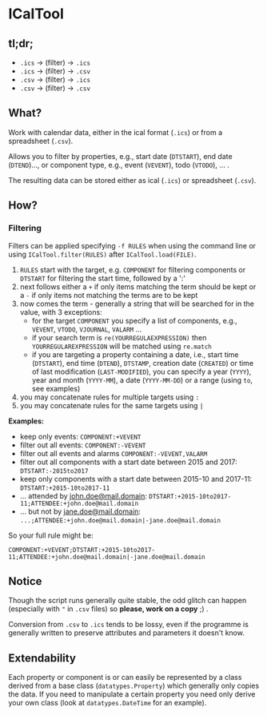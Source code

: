 # ICalTool

## tl;dr;

* `.ics` -> (filter) -> `.ics`
* `.ics` -> (filter) -> `.csv`
* `.csv` -> (filter) -> `.ics`
* `.csv` -> (filter) -> `.csv`

## What?

Work with calendar data, either in the ical format (`.ics`) or from a spreadsheet (`.csv`).

Allows you to filter by properties, e.g., start date (`DTSTART`), end date (`DTEND`)..., or component type, e.g., event (`VEVENT`), todo (`VTODO`), ... .

The resulting data can be stored either as ical (`.ics`) or spreadsheet (`.csv`).

## How?

### Filtering

Filters can be applied specifying `-f RULES` when using the command line or using `ICalTool.filter(RULES)` after `ICalTool.load(FILE)`.

 1. `RULES` start with the target, e.g. `COMPONENT` for filtering components or `DTSTART` for filtering the start time, followed by a ':'
 2. next follows either a `+` if only items matching the term should be kept or a `-` if only items not matching the terms are to be kept
 3. now comes the term - generally a string that will be searched for in the value, with 3 exceptions:
      * for the target `COMPONENT` you specify a list of components, e.g., `VEVENT`, `VTODO`, `VJOURNAL`, `VALARM` ...
      * if your search term is `re(YOURREGULAEXPRESSION)` then `YOURREGULAREXPRESSION` will be matched using `re.match`
      * if you are targeting a property containing a date, i.e., start time (`DTSTART`), end time (`DTEND`), `DTSTAMP`, creation date (`CREATED`) or time of last modification (`LAST-MODIFIED`), you can specify a year (`YYYY`), year and month (`YYYY-MM`), a date (`YYYY-MM-DD`) or a range (using `to`, see examples)
 4. you may concatenate rules for multiple targets using `:`
 5. you may concatenate rules for the same targets using `|`

**Examples:**

 - keep only events:
   `COMPONENT:+VEVENT`
 - filter out all events:
   `COMPONENT:-VEVENT`
 - filter out all events and alarms
   `COMPONENT:-VEVENT,VALARM`
 - filter out all components with a start date between 2015 and 2017:
   `DTSTART:-2015to2017`
 - keep only components with a start date between 2015-10 and 2017-11:
   `DTSTART:+2015-10to2017-11`
 - ... attended by john.doe@mail.domain:
   `DTSTART:+2015-10to2017-11;ATTENDEE:+john.doe@mail.domain`
 - ... but not by jane.doe@mail.domain:
   `...;ATTENDEE:+john.doe@mail.domain|-jane.doe@mail.domain`

So your full rule might be:

`COMPONENT:+VEVENT;DTSTART:+2015-10to2017-11;ATTENDEE:+john.doe@mail.domain|-jane.doe@mail.domain`

## Notice

Though the script runs generally quite stable, the odd glitch can happen (especially with `"` in `.csv` files) so **please, work on a copy** ;) .

Conversion from `.csv` to `.ics` tends to be lossy, even if the programme is generally written to preserve attributes and parameters it doesn't know.

## Extendability

Each property or component is or can easily be represented by a class derived from a base class (`datatypes.Property`) which generally only copies the data. If you need to manipulate a certain property you need only derive your own class (look at `datatypes.DateTime` for an example).
